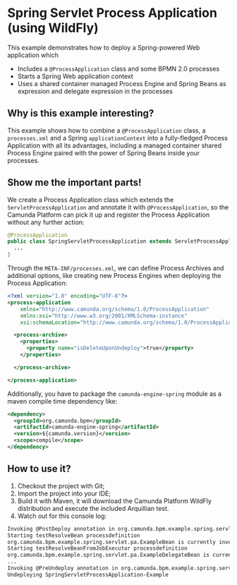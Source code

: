 # Spring Servlet Process Application (using WildFly)

This example demonstrates how to deploy a Spring-powered Web application which

  * Includes a `@ProcessApplication` class and some BPMN 2.0 processes
  * Starts a Spring Web application context
  * Uses a shared container managed Process Engine and Spring Beans as expression and delegate
    expression in the processes

## Why is this example interesting?

This example shows how to combine a `@ProcessApplication` class, a `processes.xml` and a Spring
`applicationContext` into a fully-fledged Process Application with all its advantages, including a
managed container shared Process Engine paired with the power of Spring Beans inside your processes.

## Show me the important parts!

We create a Process Application class which extends the `ServletProcessApplication` and annotate
it with `@ProcessApplication`, so the Camunda Platform can pick it up and register the Process 
Application without any further action:

```java
@ProcessApplication
public class SpringServletProcessApplication extends ServletProcessApplication {
  ...
}
```

Through the `META-INF/processes.xml`, we can define Process Archives and additional options, like
creating new Process Engines when deploying the Process Application:

```xml
<?xml version="1.0" encoding="UTF-8"?>
<process-application
    xmlns="http://www.camunda.org/schema/1.0/ProcessApplication"
    xmlns:xsi="http://www.w3.org/2001/XMLSchema-instance"
    xsi:schemaLocation="http://www.camunda.org/schema/1.0/ProcessApplication http://www.camunda.org/schema/1.0/ProcessApplication ">

  <process-archive>
    <properties>
      <property name="isDeleteUponUndeploy">true</property>
    </properties>

  </process-archive>

</process-application>
```

Additionally, you have to package the `camunda-engine-spring` module as a maven compile time 
dependency like:

```xml
<dependency>
  <groupId>org.camunda.bpm</groupId>
  <artifactId>camunda-engine-spring</artifactId>
  <version>${camunda.version}</version>
  <scope>compile</scope>
</dependency>
```

## How to use it?

  1. Checkout the project with Git;
  2. Import the project into your IDE;
  3. Build it with Maven, it will download the Camunda Platform WildFly distribution and execute
     the included Arquillian test.
  4. Watch out for this console log:

```bash
Invoking @PostDeploy annotation in org.camunda.bpm.example.spring.servlet.pa.SpringServletProcessApplication
Starting testResolveBean processdefinition
org.camunda.bpm.example.spring.servlet.pa.ExampleBean is currently invoked.
Starting testResolveBeanFromJobExecutor processdefinition
org.camunda.bpm.example.spring.servlet.pa.ExampleDelegateBean is currently invoked.
...
Invoking @PreUndeploy annotation in org.camunda.bpm.example.spring.servlet.pa.SpringServletProcessApplication
Undeploying SpringServletProcessApplication-Example
```
